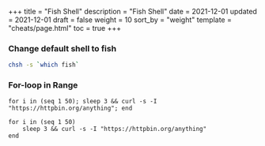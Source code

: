 +++
title = "Fish Shell"
description = "Fish Shell"
date = 2021-12-01
updated = 2021-12-01
draft = false
weight = 10
sort_by = "weight"
template = "cheats/page.html"
toc = true
+++

### Change default shell to fish

``` bash
chsh -s `which fish`
```

### For-loop in Range

``` fish
for i in (seq 1 50); sleep 3 && curl -s -I "https://httpbin.org/anything"; end
```

``` fish
for i in (seq 1 50)
    sleep 3 && curl -s -I "https://httpbin.org/anything"
end
```



